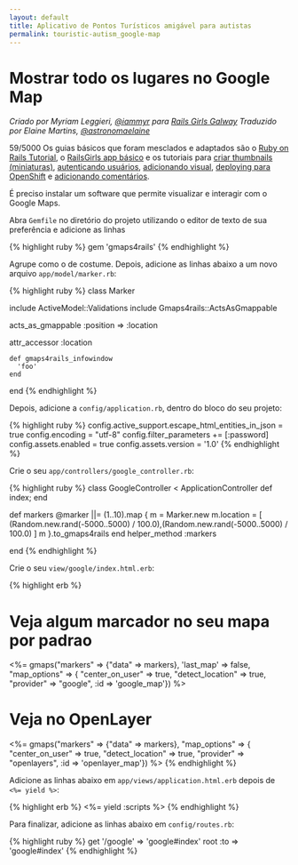 ```yaml
---
layout: default
title: Aplicativo de Pontos Turísticos amigável para autistas
permalink: touristic-autism_google-map
---
```


# Mostrar todo os lugares no Google Map

*Criado por Myriam Leggieri, [@iammyr](https://twitter.com/iammyr)*
*para [Rails Girls Galway](https://github.com/RailsGirlsGalway)*
*Traduzido por Elaine Martins, [@astronomaelaine](https://twitter.com/astronomaelaine)*

59/5000
Os guias básicos que foram mesclados e adaptados são o [Ruby on Rails Tutorial](http://www.railstutorial.org/book), o [RailsGirls app básico](http://guides.railsgirls.com/app/) e os tutoriais para [criar thumbnails (miniaturas)](http://guides.railsgirls.com/thumbnails), [autenticando usuários](http://guides.railsgirls.com/devise/), [adicionando visual](http://guides.railsgirls.com/design), [deploying para OpenShift](http://guides.railsgirls.com/openshift/) e [adicionando comentários](http://guides.railsgirls.com/commenting).


É preciso instalar um software que permite visualizar e interagir com o Google Maps.

Abra `Gemfile`  no diretório do projeto utilizando o editor de texto de sua preferência e adicione as linhas

{% highlight ruby %}
gem 'gmaps4rails'
{% endhighlight %}


Agrupe como o de costume. Depois, adicione as linhas abaixo a um novo arquivo `app/model/marker.rb`:

{% highlight ruby %}
class Marker

  include ActiveModel::Validations
  include Gmaps4rails::ActsAsGmappable

  acts_as_gmappable :position => :location

  attr_accessor :location

    def gmaps4rails_infowindow
      'foo'
    end

end
{% endhighlight %}

Depois, adicione a `config/application.rb`, dentro do bloco do seu projeto:

{% highlight ruby %}
config.active_support.escape_html_entities_in_json = true
config.encoding = "utf-8"
config.filter_parameters += [:password]
config.assets.enabled = true
config.assets.version = '1.0'
{% endhighlight %}

Crie o seu `app/controllers/google_controller.rb`:

{% highlight ruby %}
class GoogleController < ApplicationController
  def index; end

  def markers
    @marker ||= (1..10).map {
      m = Marker.new
      m.location = [ (Random.new.rand(-5000..5000) / 100.0),(Random.new.rand(-5000..5000) / 100.0) ]
      m
    }.to_gmaps4rails
  end
  helper_method :markers

end
{% endhighlight %}

Crie o seu `view/google/index.html.erb`:

{% highlight erb %}
<h1>Veja algum marcador no seu mapa por padrao</h1>
<div class="google_map"></div>
<%= gmaps("markers" => {"data" => markers},
          'last_map' => false,
          "map_options" =>  {
            "center_on_user" => true,
            "detect_location" => true,
            "provider" => "google", :id => 'google_map'}) %>

<h1>Veja no OpenLayer</h1>
<div class="openlayer_map"></div>

<%= gmaps("markers" => {"data" => markers},
          "map_options" =>  {
  "center_on_user" => true,
  "detect_location" => true,
  "provider" => "openlayers", :id => 'openlayer_map'}) %>
{% endhighlight %}

Adicione as linhas abaixo em `app/views/application.html.erb` depois de `<%= yield %>`:

{% highlight erb %}
<%= yield :scripts %>
{% endhighlight %}

Para finalizar, adicione as linhas abaixo em `config/routes.rb`:

{% highlight ruby %}
  get '/google' => 'google#index'
  root :to => 'google#index'
{% endhighlight %}
